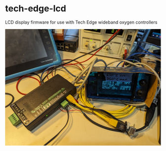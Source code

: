 # tech-edge-lcd
LCD display firmware for use with Tech Edge wideband oxygen controllers


![bench-setup](https://github.com/Luthor2k/tech-edge-lcd/blob/main/bench-test.jpg)
